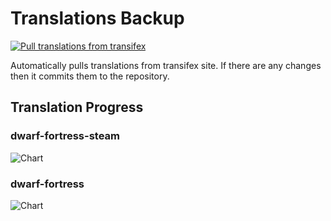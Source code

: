 # Translations Backup

[![Pull translations from transifex](https://github.com/dfint/translations-backup/actions/workflows/pull-translations.yml/badge.svg)](https://github.com/dfint/translations-backup/actions/workflows/pull-translations.yml)

Automatically pulls translations from transifex site. If there are any changes then it commits them to the repository.

## Translation Progress

### dwarf-fortress-steam

![Chart](https://quickchart.io/chart/render/sf-30772235-e7eb-40b7-adab-fc641739f612)

### dwarf-fortress

![Chart](https://quickchart.io/chart/render/sf-ab2e1dc1-3628-4f34-bbee-8e78124f491e)